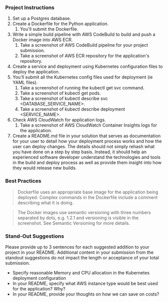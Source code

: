 ### Project Instructions

1. Set up a Postgres database.
1. Create a Dockerfile for the Python application.
   1. You'll submit the Dockerfile.
1. Write a simple build pipeline with AWS CodeBuild to build and push a Docker image into AWS ECR.
   1. Take a screenshot of AWS CodeBuild pipeline for your project submission.
   1. Take a screenshot of AWS ECR repository for the application's repository.
1. Create a service and deployment using Kubernetes configuration files to deploy the application.
1. You'll submit all the Kubernetes config files used for deployment (ie YAML files).
   1. Take a screenshot of running the kubectl get svc command.
   1. Take a screenshot of kubectl get pods.
   1. Take a screenshot of  kubectl describe svc <DATABASE_SERVICE_NAME>.
   1. Take a screenshot of kubectl describe deployment <SERVICE_NAME>.
1. Check AWS CloudWatch for application logs.
   1. Take a screenshot of AWS CloudWatch Container Insights logs for the application.
1. Create a README.md file in your solution that serves as documentation for your user to detail how your deployment process works and how the user can deploy changes. The details should not simply rehash what you have done on a step by step basis. Instead, it should help an experienced software developer understand the technologies and tools in the build and deploy process as well as provide them insight into how they would release new builds.

### Best Practices

> Dockerfile uses an appropriate base image for the application being deployed. Complex commands in the Dockerfile include a comment describing what it is doing.  

> The Docker images use semantic versioning with three numbers separated by dots, e.g. 1.2.1 and versioning is visible in the screenshot. See Semantic Versioning for more details.  

### Stand-Out Suggestions

Please provide up to 3 sentences for each suggested addition to your project in your README. Additional content in your submission from the standout suggestions do not impact the length or acceptance of your total submission.

* Specify reasonable Memory and CPU allocation in the Kubernetes deployment configuration
* In your README, specify what AWS instance type would be best used for the application? Why?
* In your README, provide your thoughts on how we can save on costs?